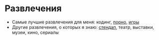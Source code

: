 # Развлечения

- Самые лучшие развлечения для меня: кодинг, [порно](./Porn.md), [игры](./Games.md)
- Другие развлечения, о которых я знаю: [стендап](./Standup.md), театр, выставки, музеи, кино, сериалы 